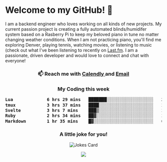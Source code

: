 <h1> Welcome to my GitHub! 👋 </h1>


  I am a backend engineer who loves working on all kinds of new projects. My current passion project is creating a fully automated blinds/humidifer system based on a Rasberry Pi to keep my beloved piano in tune no matter changing weather conditions. When I am not practicing piano, you'll find me exploring Denver, playing tennis, watching movies, or listening to music (check out what I've been listening to recently on [Last.fm](https://www.last.fm/user/mballa000). I am a passionate, driven developer and would love to connect and chat with everyone!

<h3 align = "center"> 📫 Reach me with <a href = "https://calendly.com/msbrandt00/30min"> Calendly </a> and <a href="mailto:msbrandt00@gmail.com">Email</a> 
 </h3>


 
<div align = "center"
[![Anurag's GitHub stats](https://github-readme-stats.vercel.app/api?username=mbrandt00)](https://github.com/anuraghazra/github-readme-stats)
          </div>
<h3 align="center">
  My Coding this week
<!--START_SECTION:waka-->

```txt
Lua             6 hrs 29 mins   ███████░░░░░░░░░░░░░░░░░░   27.98 %
tmux            3 hrs 37 mins   ████░░░░░░░░░░░░░░░░░░░░░   15.64 %
Svelte          3 hrs 7 mins    ███▒░░░░░░░░░░░░░░░░░░░░░   13.50 %
Ruby            2 hrs 34 mins   ██▓░░░░░░░░░░░░░░░░░░░░░░   11.08 %
Markdown        1 hr 35 mins    █▓░░░░░░░░░░░░░░░░░░░░░░░   06.88 %
```

<!--END_SECTION:waka-->

### A little joke for you!

![Jokes Card](https://readme-jokes.vercel.app/api?hideBorder)

<a href="https://www.linkedin.com/in/mbrandt00/"><img src="https://img.shields.io/badge/linkedin-%230077B5.svg?&style=for-the-badge&logo=linkedin&logoColor=white" /></a>
